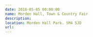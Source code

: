 ```yaml
---
date: 2018-05-05 00:00:00
name: Morden Hall, Town & Country Fair
description:
location: Morden Hall Park. SM4 5JD
url:
---
```

